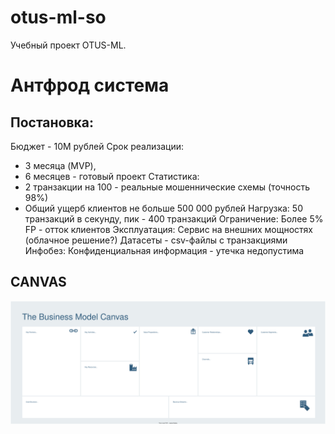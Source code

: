 # otus-ml-so
Учебный проект OTUS-ML.

# Антфрод система

## Постановка:

Бюджет - 10М рублей
Срок реализации: 
  - 3 месяца (MVP),
  - 6 месяцев - готовый проект
Статистика: 
 - 2 транзакции на 100 - реальные мошеннические схемы (точность 98%)
 - Общий ущерб клиентов не больше 500 000 рублей
Нагрузка:
50 транзакций в секунду, пик - 400 транзакций
Ограничение:
Более 5% FP - отток клиентов
Эксплуатация:
Сервис на внешних мощностях (облачное решение?)
Датасеты - 
csv-файлы с транзакциями
Инфобез: 
Конфиденциальная информация - утечка недопустима


## CANVAS

<img src="https://github.com/solegark/otus-ml-so/blob/main/Mission%20Canvas.svg">
